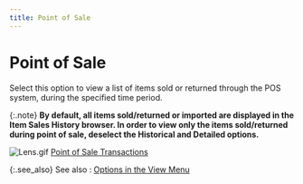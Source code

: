 ```yaml
---
title: Point of Sale
---
```


# Point of Sale


Select this option to view a list of items sold or returned through  the POS system, during the specified time period.


{:.note}
**By default, all items sold/returned or imported  are displayed in the **Item Sales History**  browser. In order to view only the items sold/returned during point of  sale, deselect  the **Historical** and **Detailed**  options.**


![Lens.gif]({{site.mi_baseurl}}/img/lens.gif) [Point  of Sale Transactions]({{site.pos_chm}}/pos-trans/point_of_sale_transactions.html)


{:.see_also}
See also
: [Options  in the View Menu]({{site.mi_baseurl}}/misc/options_in_the_view_menu_item_sales_history_brsr.html)
